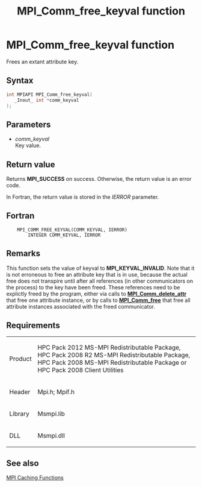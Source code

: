 ﻿---
title: MPI_Comm_free_keyval function
TOCTitle: MPI_Comm_free_keyval function
ms:assetid: 9f5c82d0-29b4-4c5f-9a84-1a9e3e26690a
ms:mtpsurl: https://msdn.microsoft.com/en-us/library/Dn473270(v=VS.85)
ms:contentKeyID: 59360816
ms.date: 03/28/2018
mtps_version: v=VS.85
f1_keywords:
- MPI_COMM_FREE_KEYVAL
- mpif/MPI_Comm_free_keyval
- mpi/MPI_COMM_FREE_KEYVAL
dev_langs:
- C++
- C
---

# MPI\_Comm\_free\_keyval function

Frees an extant attribute key.

## Syntax

``` c++
int MPIAPI MPI_Comm_free_keyval(
   _Inout_ int *comm_keyval
);
```

## Parameters

  - *comm\_keyval*  
    Key value.

## Return value

Returns **MPI\_SUCCESS** on success. Otherwise, the return value is an error code.

In Fortran, the return value is stored in the *IERROR* parameter.

## Fortran

``` FORTRAN
    MPI_COMM_FREE_KEYVAL(COMM_KEYVAL, IERROR)
        INTEGER COMM_KEYVAL, IERROR
```

## Remarks

This function sets the value of keyval to **MPI\_KEYVAL\_INVALID**. Note that it is not erroneous to free an attribute key that is in use, because the actual free does not transpire until after all references (in other communicators on the process) to the key have been freed. These references need to be explictly freed by the program, either via calls to [**MPI\_Comm\_delete\_attr**](mpi-comm-delete-attr-function.md) that free one attribute instance, or by calls to [**MPI\_Comm\_free**](mpi-comm-free-function.md) that free all attribute instances associated with the freed communicator.

## Requirements

<table>
<colgroup>
<col  />
<col  />
</colgroup>
<tbody>
<tr class="odd">
<td><p>Product</p></td>
<td><p>HPC Pack 2012 MS-MPI Redistributable Package, HPC Pack 2008 R2 MS-MPI Redistributable Package, HPC Pack 2008 MS-MPI Redistributable Package or HPC Pack 2008 Client Utilities</p></td>
</tr>
<tr class="even">
<td><p>Header</p></td>
<td>Mpi.h;
Mpif.h</td>
</tr>
<tr class="odd">
<td><p>Library</p></td>
<td>Msmpi.lib</td>
</tr>
<tr class="even">
<td><p>DLL</p></td>
<td>Msmpi.dll</td>
</tr>
</tbody>
</table>


## See also

[MPI Caching Functions](mpi-caching-functions.md)

